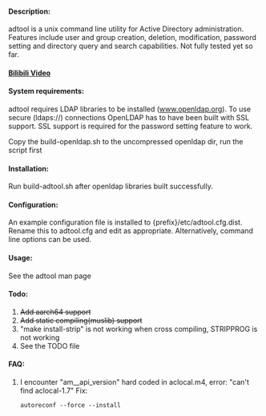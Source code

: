 #### Description:

adtool is a unix command line utility for Active Directory administration. Features include user and group creation, deletion, modification, password setting and directory query and search capabilities. Not fully tested yet so far.

#### [Bilibili Video](https://www.bilibili.com/video/BV1Ri4y1R7S8/)

#### System requirements:

adtool requires LDAP libraries to be installed (www.openldap.org). To use secure (ldaps://) connections OpenLDAP has to have been built with SSL support. SSL support is required for the password setting feature to work.

Copy the build-openldap.sh to the uncompressed openldap dir, run the script first

#### Installation:

Run build-adtool.sh after openldap libraries built successfully.

#### Configuration:

An example configuration file is installed to {prefix}/etc/adtool.cfg.dist. Rename this to adtool.cfg and edit as appropriate. Alternatively, command line options can be used.

#### Usage:

See the adtool man page

#### Todo:

1. ~~Add aarch64 support~~
2. ~~Add static compiling(muslib) support~~
3. "make install-strip" is not working when cross compiling, STRIPPROG is not working
4. See the TODO file

#### FAQ:

1. I encounter "am\_\_api_version" hard coded in aclocal.m4, error: "can't find aclocal-1.7"
   Fix:
   ```
   autoreconf --force --install
   ```
